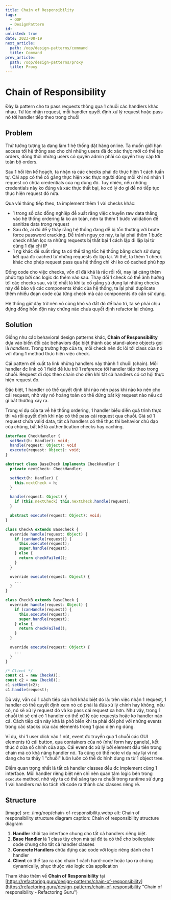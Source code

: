 ```yaml
---
title: Chain of Responsibility
tags:
  - OOP
  - DesignPattern
id:
unlisted: true
date: 2023-08-19
next_article:
  path: /oop/design-patterns/command
  title: Command
prev_article:
  path: /oop/design-patterns/proxy
  title: Proxy
---
```


# Chain of Responsibility

Đây là pattern cho ta pass requests thông qua 1 chuỗi các handlers khác nhau. Từ lúc nhận request, mỗi handler quyết định xử lý request hoặc pass nó tới handler tiếp theo trong chuỗi

## Problem

Thử tưởng tượng ta đang làm 1 hệ thống đặt hàng online. Ta muốn giới hạn access tới hệ thống sao cho chỉ những users đã đc xác thực mới có thể tạo orders, đồng thời những users có quyền admin phải có quyền truy cập tới toàn bộ orders.

Sau 1 hồi lên kế hoạch, ta nhận ra các checks phải đc thực hiện 1 cách tuần tự. Cái app có thể cố gắng thực hiện xác thực người dùng mỗi khi nó nhận 1 request có chứa credentials của ng dùng đó. Tuy nhiên, nếu những credentials này ko đúng và xác thực thất bại, ko có lý do gì để nó tiếp tục thực hiện request đó nữa.

Qua vài tháng tiếp theo, ta implement thêm 1 vài checks khác:

- 1 trong số các đồng nghiệp đề xuất rằng việc chuyển raw data thẳng vào hệ thống ordering là ko an toàn, nên ta thêm 1 bước validation để sanitize data trong request
- Sau đó, ai đó để ý thấy rằng hệ thống đang dễ bị tổn thương với brute force password cracking. Để tránh nguy cơ này, ta lại phải thêm 1 bước check nhằm lọc ra những requests bị thất bại 1 cách lặp đi lặp lại từ cùng 1 địa chỉ IP
- 1 ng khác đề xuất rằng ta có thể tăng tốc hệ thống bằng cách sử dụng kết quả đc cached từ những requests đc lặp lại. Vì thế, ta thêm 1 check khác cho phép request pass qua hệ thống chỉ khi ko có cached phù hợp

Đống code cho việc checks, vốn dĩ đã khá là rắc rối rồi, nay lại càng thêm phức tạp bởi các logic đc thêm vào sau. Thay đổi 1 check có thể ảnh hưởng tới các checks sau, và tệ nhất là khi ta cố gắng sử dụng lại những checks này để bảo vệ các components khác của hệ thống, ta lại phải duplicate thêm nhiều đoạn code của từng check mà các components đó cần sử dụng.

Hệ thống giờ đây trở nên vô cùng khó và đắt đỏ để bảo trì, ta sẽ phải chịu đựng đống hỗn độn này chừng nào chưa quyết định refactor lại chúng.

## Solution

Giống như các behavioral design patterns khác, **Chain of Responsibility** dựa vào biến đổi các behaviors đặc biệt thành các stand-alone objects gọi là _handlers_. Trong trường hợp của ta, mỗi check nên đc lôi tới class của nó với đúng 1 method thực hiện việc check.

Cái pattern đề xuất ta link những handlers này thành 1 chuỗi (chain). Mỗi handler đc link có 1 field để lưu trữ 1 reference tới handler tiếp theo trong chuỗi. Request đi dọc theo chain cho đến khi tất cả handlers có cơ hội thực hiện request đó.

Đặc biệt, 1 handler có thể quyết định khi nào nên pass khi nào ko nên cho cái request, nhờ vậy nó hoàng toàn có thể dừng bất kỳ request nào nếu có gì bất thường xảy ra.

Trong ví dụ của ta về hệ thống ordering, 1 handler biểu diễn quá trình thực thi và rồi quyết định khi nào có thế pass cái request qua chuỗi. Giả sử 1 request chứa valid data, tất cả handlers có thể thực thi behavior chủ đạo của chúng, bất kể là authentication checks hay caching.

```ts
interface CheckHandler {
  setNext(h: Handler): void;
  handle(request: Object): void
  execute(request: Object): void;
}

abstract class BaseCheck implements CheckHandler {
  private nextCheck: CheckHandler;

  setNext(h: Handler) {
    this.nextCheck = h;
  }

  handle(request: Object) {
    if (this.nextCheck) this.nextCheck.handle(request);
  }

  abstract execute(request: Object): void;
}

class CheckA extends BaseCheck {
  override handle(request: Object) {
    if (canHandle(request)) {
      this.execute(request);
      super.handle(request);
    } else {
      return checkFailed();
    }
  }

  override execute(request: Object) {
    ...
  }
}

class CheckB extends BaseCheck {
  override handle(request: Object) {
    if (canHandle(request)) {
      this.execute(request);
      super.handle(request);
    } else {
      return checkFailed();
    }
  }

  override execute(request: Object) {
    ...
  }
}

/* Client */
const c1 = new CheckA();
const c2 = new CheckB();
c1.setNext(c2);
c1.handle(request);
```

Dù vậy, vẫn có 1 cách tiếp cận hơi khác biệt đó là: trên việc nhận 1 request, 1 handler có thể  quyết định xem nó có phải là đứa xử lý chính hay không, nếu có, nó sẽ xử  lý request đó và ko pass cái request xa hơn. Như vậy, trong 1 chuỗi thì sẽ chỉ có 1 handler có thể xử lý các requests hoặc ko handler nào cả. Cách tiếp cận này khá là phổ biến khi ta phải đối phó với những events trong các stacks của các elements trong 1 giao diện ng dùng.

Ví dụ, khi 1 user click vào 1 nút, event đc truyền qua 1 chuỗi các GUI elements từ cái button, qua containers của nó (như form hay panels), kết thúc ở cửa sổ chính của app. Cái event đc xử lý bởi element đầu tiên trong chain mà có khả năng handler nó. Ta cũng có thể note ví dụ này lại vì nó đang cho ta thấy 1 "chuỗi" luôn luôn có thể đc hình dung ra từ 1 object tree.

Điểm quan trọng nhất là tất cả handler classes đều đc implement cùng 1 interface. Mỗi handler riêng biệt nên chỉ nên quan tâm logic bên trong `execute` method, nhờ vậy ta có thể sáng tạo ra chuỗi trong runtime sử dụng 1 vài handlers mà ko tách rời code ra thành các classes riêng rẽ.

## Structure

[image]
  src: /img/oop/chain-of-responsibility.webp
  alt: Chain of responsibility structure diagram
  caption: Chain of responsibility structure diagram

1. **Handler** khởi tạo interface chung cho tất cả handlers riêng biệt.
2. **Base Handler** là 1 class tùy chọn mà tại đó ta có thể cho boilerplate code chung cho tất cả handler classes
3. **Concrete Handlers** chứa đựng các code với logic riêng dành cho 1 handler
4. **Client** có thể tạo ra các chain 1 cách hard-code hoặc tạo ra chúng dynamically, phục thuộc vào logic của application

Tham khảo thêm về **Chain of Responsibility** tại [https://refactoring.guru/design-patterns/chain-of-responsibility](https://refactoring.guru/design-patterns/chain-of-responsibility "Chain of responsibility - Refactoring Guru")
